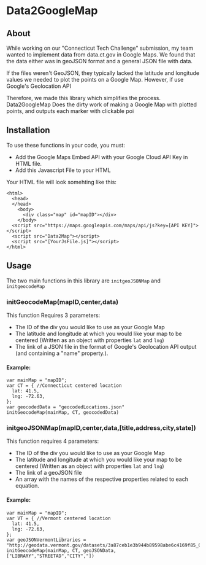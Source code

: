 # Data2GoogleMap
## About
While working on our "Connecticut Tech Challenge" submission, my team wanted to implement data from data.ct.gov in Google Maps. We found that the data either was in geoJSON format and a general JSON file with data.

If the files weren't GeoJSON, they typically lacked the latitude and longitude values we needed to plot the points on a Google Map. However, if use Google's Geolocation API 

Therefore, we made this library which simplifies the process. Data2GoogleMap Does the dirty work of making a Google Map with plotted points, and outputs each marker with clickable poi

## Installation
To use these functions in your code, you must:
* Add the Google Maps Embed API with your Google Cloud API Key in HTML file.
* Add this Javascript File to your HTML

Your HTML file will look somehting like this:

```
<html>
  <head>
  </head>
    <body>
      <div class="map" id="mapID"></div>
    </body>
  <script src="https://maps.googleapis.com/maps/api/js?key=[API KEY]"></script>
  <script src="Data2Map"></script>
  <script src="[YourJsFile.js]"></script>
</html>
```

## Usage
The two main functions in this library are `initgeoJSONMap` and `initgeocodeMap`

### initGeocodeMap(mapID,center,data)
This function Requires 3 parameters:
* The ID of the div you would like to use as your Google Map
* The latitude and longitude at which you would like your map to be centered (Written as an object with properties `lat` and `lng`)
* The link of a JSON file in the format of Google's Geolocation API output (and containing a "name" property.).

#### Example:
```  
var mainMap = "mapID";
var CT = { //Connecticut centered location
  lat: 41.5,
  lng: -72.63,
};
var geocodedData = "geocodedLocations.json"
initGeocodeMap(mainMap, CT, geocodedData)
```

### initgeoJSONMap(mapID,center,data,[title,address,city,state])
This function requires 4 parameters:
* The ID of the div you would like to use as your Google Map
* The latitude and longitude at which you would like your map to be centered (Written as an object with properties `lat` and `lng`)
* The link of a geoJSON file
* An array with the names of the respective properties related to each equation.

#### Example: 
```  
var mainMap = "mapID";
var VT = { //Vermont centered location
  lat: 41.5,
  lng: -72.63,
};
var geoJSONVermontLibraries = "http://geodata.vermont.gov/datasets/3a87ceb1e3b944b89598abe6c4169f85_0.geojson"
initGeocodeMap(mainMap, CT, geoJSONData,["LIBRARY","STREETAD","CITY","])
```